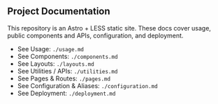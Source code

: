 ## Project Documentation

This repository is an Astro + LESS static site. These docs cover usage, public components and APIs, configuration, and deployment.

- See Usage: `./usage.md`
- See Components: `./components.md`
- See Layouts: `./layouts.md`
- See Utilities / APIs: `./utilities.md`
- See Pages & Routes: `./pages.md`
- See Configuration & Aliases: `./configuration.md`
- See Deployment: `./deployment.md`

